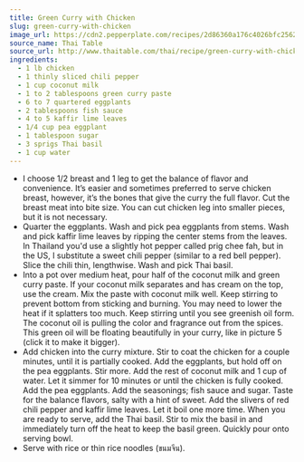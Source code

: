```yaml
---
title: Green Curry with Chicken
slug: green-curry-with-chicken
image_url: https://cdn2.pepperplate.com/recipes/2d86360a176c4026bfc25621fe3fb4c3.jpg
source_name: Thai Table
source_url: http://www.thaitable.com/thai/recipe/green-curry-with-chicken
ingredients:
  - 1 lb chicken
  - 1 thinly sliced chili pepper
  - 1 cup coconut milk
  - 1 to 2 tablespoons green curry paste
  - 6 to 7 quartered eggplants
  - 2 tablespoons fish sauce
  - 4 to 5 kaffir lime leaves
  - 1/4 cup pea eggplant
  - 1 tablespoon sugar
  - 3 sprigs Thai basil
  - 1 cup water
---
```


* I choose 1/2 breast and 1 leg to get the balance of flavor and convenience. It’s easier and sometimes preferred to serve chicken breast, however, it’s the bones that give the curry the full flavor. Cut the breast meat into bite size. You can cut chicken leg into smaller pieces, but it is not necessary.
* Quarter the eggplants. Wash and pick pea eggplants from stems. Wash and pick kaffir lime leaves by ripping the center stems from the leaves. In Thailand you'd use a slightly hot pepper called prig chee fah, but in the US, I substitute a sweet chili pepper (similar to a red bell pepper). Slice the chili thin, lengthwise. Wash and pick Thai basil.
* Into a pot over medium heat, pour half of the coconut milk and green curry paste. If your coconut milk separates and has cream on the top, use the cream. Mix the paste with coconut milk well. Keep stirring to prevent bottom from sticking and burning. You may need to lower the heat if it splatters too much. Keep stirring until you see greenish oil form. The coconut oil is pulling the color and fragrance out from the spices. This green oil will be floating beautifully in your curry, like in picture 5 (click it to make it bigger).
* Add chicken into the curry mixture. Stir to coat the chicken for a couple minutes, until it is partially cooked. Add the eggplants, but hold off on the pea eggplants. Stir more. Add the rest of coconut milk and 1 cup of water. Let it simmer for 10 minutes or until the chicken is fully cooked. Add the pea eggplants. Add the seasonings; fish sauce and sugar. Taste for the balance flavors, salty with a hint of sweet. Add the slivers of red chili pepper and kaffir lime leaves. Let it boil one more time. When you are ready to serve, add the Thai basil. Stir to mix the basil in and immediately turn off the heat to keep the basil green. Quickly pour onto serving bowl.
* Serve with rice or thin rice noodles (ขนมจีน).
